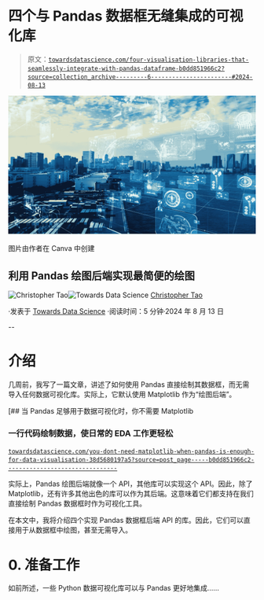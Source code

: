 # 四个与 Pandas 数据框无缝集成的可视化库

> 原文：[`towardsdatascience.com/four-visualisation-libraries-that-seamlessly-integrate-with-pandas-dataframe-b0dd851966c2?source=collection_archive---------6-----------------------#2024-08-13`](https://towardsdatascience.com/four-visualisation-libraries-that-seamlessly-integrate-with-pandas-dataframe-b0dd851966c2?source=collection_archive---------6-----------------------#2024-08-13)

![](img/08d15669f3628a0259599f1db62a084b.png)

图片由作者在 Canva 中创建

## 利用 Pandas 绘图后端实现最简便的绘图

[](https://christophertao.medium.com/?source=post_page---byline--b0dd851966c2--------------------------------)![Christopher Tao](https://christophertao.medium.com/?source=post_page---byline--b0dd851966c2--------------------------------)[](https://towardsdatascience.com/?source=post_page---byline--b0dd851966c2--------------------------------)![Towards Data Science](https://towardsdatascience.com/?source=post_page---byline--b0dd851966c2--------------------------------) [Christopher Tao](https://christophertao.medium.com/?source=post_page---byline--b0dd851966c2--------------------------------)

·发表于 [Towards Data Science](https://towardsdatascience.com/?source=post_page---byline--b0dd851966c2--------------------------------) ·阅读时间：5 分钟·2024 年 8 月 13 日

--

# 介绍

几周前，我写了一篇文章，讲述了如何使用 Pandas 直接绘制其数据框，而无需导入任何数据可视化库。实际上，它默认使用 Matplotlib 作为“绘图后端”。

[](/you-dont-need-matplotlib-when-pandas-is-enough-for-data-visualisation-38d5680197a5?source=post_page-----b0dd851966c2--------------------------------) [## 当 Pandas 足够用于数据可视化时，你不需要 Matplotlib

### 一行代码绘制数据，使日常的 EDA 工作更轻松

[`towardsdatascience.com/you-dont-need-matplotlib-when-pandas-is-enough-for-data-visualisation-38d5680197a5?source=post_page-----b0dd851966c2--------------------------------`](https://towardsdatascience.com/you-dont-need-matplotlib-when-pandas-is-enough-for-data-visualisation-38d5680197a5?source=post_page-----b0dd851966c2--------------------------------)

实际上，Pandas 绘图后端就像一个 API，其他库可以实现这个 API。因此，除了 Matplotlib，还有许多其他出色的库可以作为其后端。这意味着它们都支持在我们直接绘制 Pandas 数据框时作为可视化工具。

在本文中，我将介绍四个实现 Pandas 数据框后端 API 的库。因此，它们可以直接用于从数据框中绘图，甚至无需导入。

# 0. 准备工作

如前所述，一些 Python 数据可视化库可以与 Pandas 更好地集成……
